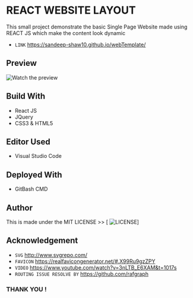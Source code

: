 # REACT WEBSITE LAYOUT
This small project demonstrate the basic Single Page Website
made using REACT JS which make the content look dynamic
  * `LINK` https://sandeep-shaw10.github.io/webTemplate/

## Preview
![Watch the preview](P1_ReactWeb_gif.gif)

## Build With
* React JS
* JQuery
* CSS3 & HTML5

## Editor Used
* Visual Studio Code
	
## Deployed With
* GitBash CMD

## Author
This is made under the MIT LICENSE >> [ ![LICENSE](LICENSE)]

## Acknowledgement
* `SVG` http://www.svgrepo.com/
* `FAVICON` https://realfavicongenerator.net/#.X99Ru9gzZPY
* `VIDEO` https://www.youtube.com/watch?v=3nLTB_E6XAM&t=1017s
*  `ROUTING ISSUE RESOLVE BY` https://github.com/rafgraph

### THANK YOU !
